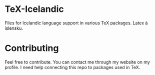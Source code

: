 # TeX-Icelandic

Files for Icelandic language support in various TeX packages.
Latex á íslensku.

# Contributing

Feel free to contribute. You can contact me through my website on my profile.
I need help connecting this repo to packages used in TeX.
